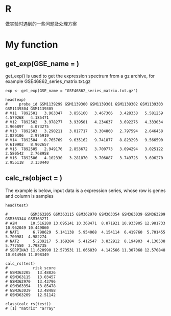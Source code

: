 # R  
做实验时遇到的一些问题及处理方案

# My function

## get_exp(GSE_name = )
get_exp() is used to get the expression spectrum from a gz archive, for example GSE46862_series_matrix.txt.gz
```
exp <- get_exp(GSE_name = "GSE46862_series_matrix.txt.gz")

head(exp)
#     probe_id GSM1139299 GSM1139300 GSM1139301 GSM1139302 GSM1139303 GSM1139304 GSM1139305
# V11  7892501   3.963347   3.856160   3.467366   3.428338   5.581259   4.579268   4.185471
# V12  7892502   3.978277   3.939501   4.234637   3.692276   4.333034   3.966897   4.073275
# V13  7892503   3.290211   3.017717   3.304860   2.797594   2.646458   2.829106   2.975919
# V14  7892504   8.765769   9.635162   9.741877   8.823293   9.566590   9.619902   8.902657
# V15  7892505   2.949176   2.853672   3.700773   3.094294   3.025122   2.580542   2.768958
# V16  7892506   4.102330   3.281870   3.706087   3.749726   3.696270   2.955118   3.130440
```

## calc_rs(object = )

The example is below, input data is a expression series, whose row is genes and column is samples
```
head(test)

#          GSM363205 GSM363115 GSM362970 GSM363354 GSM363039 GSM363209 GSM363344 GSM363271
# A2M      10.516280 13.095141 10.368471  8.871921 10.933905 12.981733 10.962049 10.449860
# NAT1      6.798629  5.141138  5.954068  4.154114  6.419760  5.701455  5.700981  4.982274
# NAT2      5.239217  5.169284  5.412547  3.832912  8.194903  4.130538  5.777550  3.798735
# SERPINA3 11.620990 12.573531 11.066839  4.142566 11.307068 12.570848 10.014946 11.898349

```
```
calc_rs(test)
#           risk_score
# GSM363205   13.48826
# GSM363115   13.03457
# GSM362970   13.43796
# GSM363354   13.85478
# GSM363039   13.48488
# GSM363209   12.51142

class(calc_rs(test))
# [1] "matrix" "array" 
```

